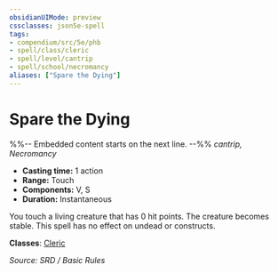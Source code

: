```yaml
---
obsidianUIMode: preview
cssclasses: json5e-spell
tags:
- compendium/src/5e/phb
- spell/class/cleric
- spell/level/cantrip
- spell/school/necromancy
aliases: ["Spare the Dying"]
---
```

# Spare the Dying
%%-- Embedded content starts on the next line. --%%
*cantrip, Necromancy*  

- **Casting time:** 1 action
- **Range:** Touch
- **Components:** V, S
- **Duration:** Instantaneous

You touch a living creature that has 0 hit points. The creature becomes stable. This spell has no effect on undead or constructs.

**Classes**: [Cleric](compendium/classes/cleric.md)

*Source: SRD / Basic Rules*